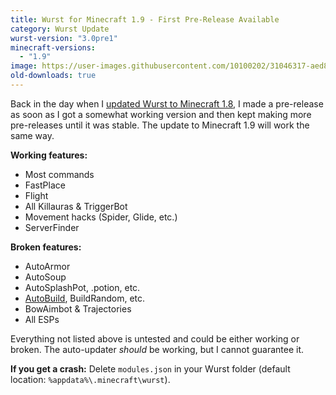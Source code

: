 ```yaml
---
title: Wurst for Minecraft 1.9 - First Pre-Release Available
category: Wurst Update
wurst-version: "3.0pre1"
minecraft-versions:
  - "1.9"
image: https://user-images.githubusercontent.com/10100202/31046317-aed87ec4-a5f6-11e7-9bae-b0eceb549dd8.jpg
old-downloads: true
---
```

Back in the day when I [updated Wurst to Minecraft 1.8](https://old.wurstclient.net/news/wurstforminecraft18-firstpre-releaseavailable), I made a pre-release as soon as I got a somewhat working version and then kept making more pre-releases until it was stable. The update to Minecraft 1.9 will work the same way.

**Working features:**

- Most commands
- FastPlace
- Flight
- All Killauras & TriggerBot
- Movement hacks (Spider, Glide, etc.)
- ServerFinder

**Broken features:**

- AutoArmor
- AutoSoup
- AutoSplashPot, .potion, etc.
- [AutoBuild](https://wiki.wurstclient.net/hack/autobuild), BuildRandom, etc.
- BowAimbot & Trajectories
- All ESPs

Everything not listed above is untested and could be either working or broken. The auto-updater _should_ be working, but I cannot guarantee it.

**If you get a crash:**
Delete `modules.json` in your Wurst folder (default location: `%appdata%\.minecraft\wurst`).

